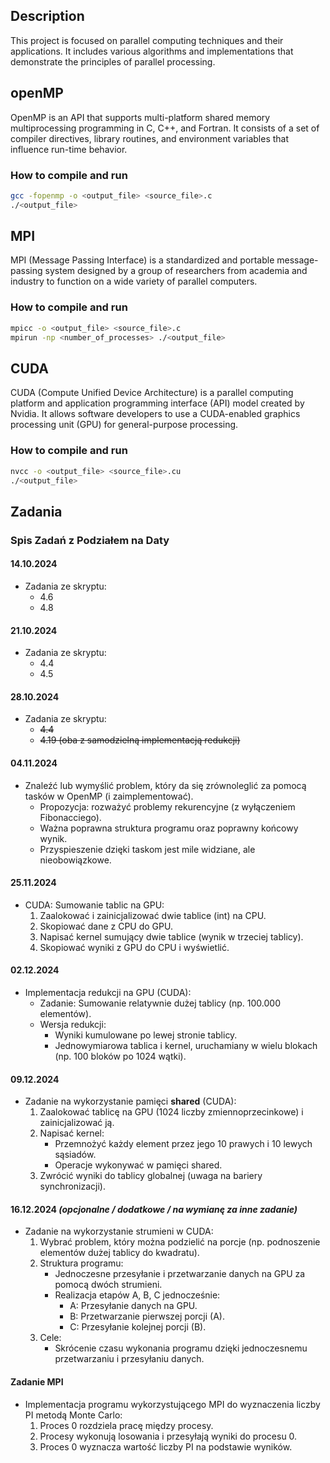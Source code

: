 ## Description
This project is focused on parallel computing techniques and their applications. It includes various algorithms and implementations that demonstrate the principles of parallel processing.

## openMP
OpenMP is an API that supports multi-platform shared memory multiprocessing programming in C, C++, and Fortran. It consists of a set of compiler directives, library routines, and environment variables that influence run-time behavior.

### How to compile and run
```bash
gcc -fopenmp -o <output_file> <source_file>.c
./<output_file>
```

## MPI

MPI (Message Passing Interface) is a standardized and portable message-passing system designed by a group of researchers from academia and industry to function on a wide variety of parallel computers.

### How to compile and run

```bash
mpicc -o <output_file> <source_file>.c
mpirun -np <number_of_processes> ./<output_file>
```

## CUDA

CUDA (Compute Unified Device Architecture) is a parallel computing platform and application programming interface (API) model created by Nvidia. It allows software developers to use a CUDA-enabled graphics processing unit (GPU) for general-purpose processing.

### How to compile and run

```bash
nvcc -o <output_file> <source_file>.cu
./<output_file>
```


## Zadania 


### Spis Zadań z Podziałem na Daty

#### **14.10.2024**
- Zadania ze skryptu:
  - 4.6
  - 4.8

#### **21.10.2024**
- Zadania ze skryptu:
  - 4.4
  - 4.5

#### **28.10.2024**
- Zadania ze skryptu:
  - ~~4.4~~
  - ~~4.19 (oba z samodzielną implementacją redukcji)~~

#### **04.11.2024**
- Znaleźć lub wymyślić problem, który da się zrównoleglić za pomocą tasków w OpenMP (i zaimplementować).
  - Propozycja: rozważyć problemy rekurencyjne (z wyłączeniem Fibonacciego).
  - Ważna poprawna struktura programu oraz poprawny końcowy wynik.
  - Przyspieszenie dzięki taskom jest mile widziane, ale nieobowiązkowe.

#### **25.11.2024**
- CUDA: Sumowanie tablic na GPU:
  1. Zaalokować i zainicjalizować dwie tablice (int) na CPU.
  2. Skopiować dane z CPU do GPU.
  3. Napisać kernel sumujący dwie tablice (wynik w trzeciej tablicy).
  4. Skopiować wyniki z GPU do CPU i wyświetlić.

#### **02.12.2024**
- Implementacja redukcji na GPU (CUDA):
  - Zadanie: Sumowanie relatywnie dużej tablicy (np. 100.000 elementów).
  - Wersja redukcji:
    - Wyniki kumulowane po lewej stronie tablicy.
    - Jednowymiarowa tablica i kernel, uruchamiany w wielu blokach (np. 100 bloków po 1024 wątki).

#### **09.12.2024**
- Zadanie na wykorzystanie pamięci **shared** (CUDA):
  1. Zaalokować tablicę na GPU (1024 liczby zmiennoprzecinkowe) i zainicjalizować ją.
  2. Napisać kernel:
     - Przemnożyć każdy element przez jego 10 prawych i 10 lewych sąsiadów.
     - Operacje wykonywać w pamięci shared.
  3. Zwrócić wyniki do tablicy globalnej (uwaga na bariery synchronizacji).

#### **16.12.2024** *(opcjonalne / dodatkowe / na wymianę za inne zadanie)*
- Zadanie na wykorzystanie strumieni w CUDA:
  1. Wybrać problem, który można podzielić na porcje (np. podnoszenie elementów dużej tablicy do kwadratu).
  2. Struktura programu:
     - Jednoczesne przesyłanie i przetwarzanie danych na GPU za pomocą dwóch strumieni.
     - Realizacja etapów A, B, C jednocześnie:
       - A: Przesyłanie danych na GPU.
       - B: Przetwarzanie pierwszej porcji (A).
       - C: Przesyłanie kolejnej porcji (B).
  3. Cele:
     - Skrócenie czasu wykonania programu dzięki jednoczesnemu przetwarzaniu i przesyłaniu danych.

#### **Zadanie MPI**
- Implementacja programu wykorzystującego MPI do wyznaczenia liczby PI metodą Monte Carlo:
  1. Proces 0 rozdziela pracę między procesy.
  2. Procesy wykonują losowania i przesyłają wyniki do procesu 0.
  3. Proces 0 wyznacza wartość liczby PI na podstawie wyników.
